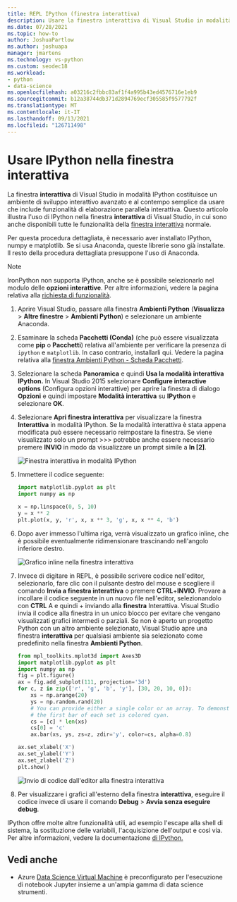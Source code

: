 ```yaml
---
title: REPL IPython (finestra interattiva)
description: Usare la finestra interattiva di Visual Studio in modalità IPython per un ambiente di sviluppo interattivo intuitivo e semplice da usare con funzionalità di elaborazione parallela interattiva.
ms.date: 07/28/2021
ms.topic: how-to
author: JoshuaPartlow
ms.author: joshuapa
manager: jmartens
ms.technology: vs-python
ms.custom: seodec18
ms.workload:
- python
- data-science
ms.openlocfilehash: a03216c2fbbc83af1f4a995b43ed4576716e1eb9
ms.sourcegitcommit: b12a38744db371d2894769ecf305585f9577792f
ms.translationtype: MT
ms.contentlocale: it-IT
ms.lasthandoff: 09/13/2021
ms.locfileid: "126711498"
---
```

# <a name="use-ipython-in-the-interactive-window"></a>Usare IPython nella finestra interattiva

La finestra **interattiva** di Visual Studio in modalità IPython costituisce un ambiente di sviluppo interattivo avanzato e al contempo semplice da usare che include funzionalità di elaborazione parallela interattiva. Questo articolo illustra l'uso di IPython nella finestra **interattiva** di Visual Studio, in cui sono anche disponibili tutte le funzionalità della [finestra interattiva](python-interactive-repl-in-visual-studio.md) normale.

Per questa procedura dettagliata, è necessario aver installato IPython, numpy e matplotlib. Se si usa Anaconda, queste librerie sono già installate. Il resto della procedura dettagliata presuppone l'uso di Anaconda.

> [!Note]
> IronPython non supporta IPython, anche se è possibile selezionarlo nel modulo delle **opzioni interattive**. Per altre informazioni, vedere la pagina relativa alla [richiesta di funzionalità](https://github.com/Microsoft/PTVS/issues/84).

1. Aprire Visual Studio, passare alla finestra **Ambienti Python** (**Visualizza** > **Altre finestre** > **Ambienti Python**) e selezionare un ambiente Anaconda.

2. Esaminare la scheda **Pacchetti (Conda)** (che può essere visualizzata come **pip** o **Pacchetti**) relativa all'ambiente per verificare la presenza di `ipython` e `matplotlib`. In caso contrario, installarli qui. Vedere la pagina relativa alla [finestra Ambienti Python - Scheda Pacchetti](python-environments-window-tab-reference.md).

3. Selezionare la scheda **Panoramica** e quindi **Usa la modalità interattiva IPython.** In Visual Studio 2015 selezionare **Configure interactive options** (Configura opzioni interattive) per aprire la finestra di dialogo **Opzioni** e quindi impostare **Modalità interattiva** su **IPython** e selezionare **OK**.

4. Selezionare **Apri finestra interattiva** per visualizzare la finestra **Interattiva** in modalità IPython. Se la modalità interattiva è stata appena modificata può essere necessario reimpostare la finestra. Se viene visualizzato solo un prompt >>> potrebbe anche essere necessario premere **INVIO** in modo da visualizzare un prompt simile a **In [2]**.

    ![Finestra interattiva in modalità IPython](media/ipython-repl-03.png)

5. Immettere il codice seguente:

   ```python
   import matplotlib.pyplot as plt
   import numpy as np

   x = np.linspace(0, 5, 10)
   y = x ** 2
   plt.plot(x, y, 'r', x, x ** 3, 'g', x, x ** 4, 'b')
   ```

6. Dopo aver immesso l'ultima riga, verrà visualizzato un grafico inline, che è possibile eventualmente ridimensionare trascinando nell'angolo inferiore destro.

    ![Grafico inline nella finestra interattiva](media/ipython-repl-04.png)

7. Invece di digitare in REPL, è possibile scrivere codice nell'editor, selezionarlo, fare clic con il pulsante destro del mouse e scegliere il comando **Invia a finestra interattiva** o premere **CTRL**+**INVIO**. Provare a incollare il codice seguente in un nuovo file nell'editor, selezionandolo con **CTRL** A e quindi + inviando alla **finestra** Interattiva. Visual Studio invia il codice alla finestra in un unico blocco per evitare che vengano visualizzati grafici intermedi o parziali. Se non è aperto un progetto Python con un altro ambiente selezionato, Visual Studio apre una finestra **interattiva** per qualsiasi ambiente sia selezionato come predefinito nella finestra **Ambienti Python**.

    ```python
    from mpl_toolkits.mplot3d import Axes3D
    import matplotlib.pyplot as plt
    import numpy as np
    fig = plt.figure()
    ax = fig.add_subplot(111, projection='3d')
    for c, z in zip(['r', 'g', 'b', 'y'], [30, 20, 10, 0]):
        xs = np.arange(20)
        ys = np.random.rand(20)
        # You can provide either a single color or an array. To demonstrate this,
        # the first bar of each set is colored cyan.
        cs = [c] * len(xs)
        cs[0] = 'c'
        ax.bar(xs, ys, zs=z, zdir='y', color=cs, alpha=0.8)

    ax.set_xlabel('X')
    ax.set_ylabel('Y')
    ax.set_zlabel('Z')
    plt.show()
    ```

    ![Invio di codice dall'editor alla finestra interattiva](media/ipython-repl-05.png)

8. Per visualizzare i grafici all'esterno della finestra **interattiva**, eseguire il codice invece di usare il comando **Debug** > **Avvia senza eseguire debug**.

IPython offre molte altre funzionalità utili, ad esempio l'escape alla shell di sistema, la sostituzione delle variabili, l'acquisizione dell'output e così via. Per altre informazioni, vedere la documentazione [di IPython.](https://ipython.org/documentation.html)

## <a name="see-also"></a>Vedi anche

- Azure [Data Science Virtual Machine](/azure/machine-learning/data-science-virtual-machine/overview) è preconfigurato per l'esecuzione di notebook Jupyter insieme a un'ampia gamma di data science strumenti.
